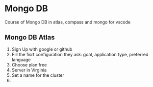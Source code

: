 # Mongo DB 
Course of Mongo DB in atlas, compass and mongo for vscode

## Mongo DB Atlas
1. Sign Up with google or github
2. Fill the fisrt configuration they ask: goal, application type, preferred language
3. Choose plan free
4. Server in Virginia
5. Set a name for the cluster
6. 
